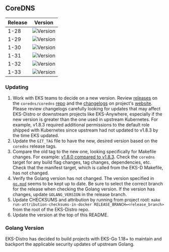 ## CoreDNS

| Release | Version                                                       |
|---------|---------------------------------------------------------------|
| 1-28    | ![Version](https://img.shields.io/badge/version-v1.10.1-blue)
| 1-29    | ![Version](https://img.shields.io/badge/version-v1.11.4-blue) |
| 1-30    | ![Version](https://img.shields.io/badge/version-v1.11.4-blue) |
| 1-31    | ![Version](https://img.shields.io/badge/version-v1.11.4-blue) |
| 1-32    | ![Version](https://img.shields.io/badge/version-v1.11.4-blue) |
| 1-33    | ![Version](https://img.shields.io/badge/version-v1.11.4-blue) |

### Updating

1. Work with EKS teams to decide on a new version. Review
   [releases](https://github.com/coredns/coredns/releases) on the
   `coredns/coredns` [repo](https://github.com/coredns/coredns) and the
   [changelogs](https://coredns.io/blog/) on project's
   [website](https://coredns.io/). Please review changelogs carefully looking
   for updates that may affect EKS-Distro or downstream projects like
   EKS-Anywhere, especially if the new version is greater than the one used in
   upstream Kubernetes. For example, v1.8.3 required additional permissions to
   the default role shipped with Kubernetes since upstream had not updated to
   v1.8.3 by the time EKS updated.
2. Update the `GIT_TAG` file to have the new, desired version based on the
   `coredns` release tags.
3. Compare the old tag to the new one, looking specifically for Makefile changes.
   For example:
   [v1.8.0 compared to v1.8.3](https://github.com/coredns/coredns/compare/v1.8.0...v1.8.3).
   Check the `coredns` target for any build flag changes, tag changes,
   dependencies, etc. Check that the manifest target, which is called from the
   EKS-D Makefile, has not changed.
4. Verify the Golang version has not changed. The version specified in
   [`go.mod`](https://github.com/coredns/coredns/blob/master/go.mod) seems to be
   kept up to date. Be sure to select the correct branch for the release when
   checking the Golang version. If the version has changes, update
   `GOLANG_VERSION` in the release branch.
5. Update CHECKSUMS and attribution by running from project root:
   `make run-attribution-checksums-in-docker RELEASE_BRANCH=<release_branch>`
   from the root of the EKS-Distro repo.
6. Update the version at the top of this README.


### Golang Version

EKS-Distro has decided to build projects with EKS-Go 1.18+ to maintain and backport the applicable security updates of upstream Golang.
